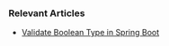 ### Relevant Articles

- [Validate Boolean Type in Spring Boot](https://www.baeldung.com/spring-boot-validate-boolean-type)

